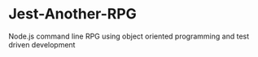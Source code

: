 # Jest-Another-RPG
Node.js command line RPG using object oriented programming and test driven development
